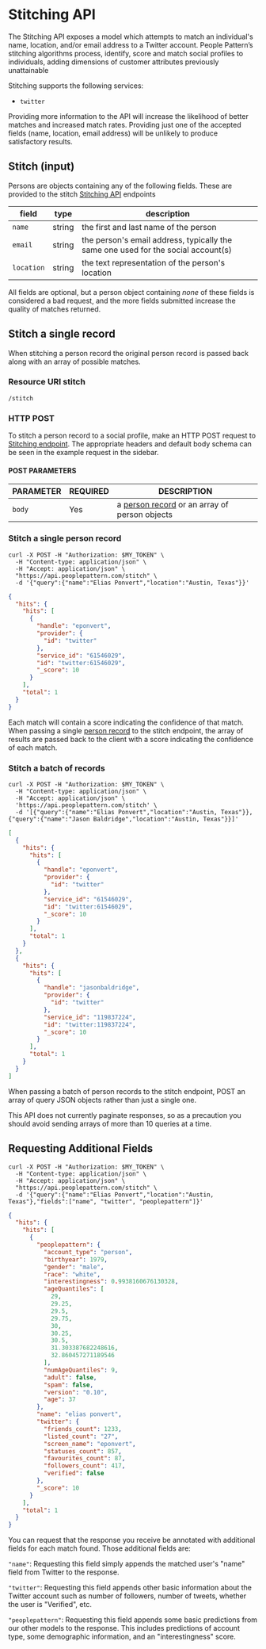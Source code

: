 # Stitching API

The Stitching API exposes a model which attempts to match an individual's name, location, and/or email address to a Twitter account.  People Pattern’s stitching algorithms process, identify, score and match social profiles to individuals, adding dimensions of customer attributes previously unattainable

Stitching supports the following services:

- `twitter`

<aside class="success">
Providing more information to the API will increase the likelihood of better matches and increased match rates. Providing just one of the accepted fields (name, location, email address) will be unlikely to produce satisfactory results.
</aside>

## Stitch (input)

Persons are objects containing any of the following fields. These are
provided to the stitch [Stitching API](#stitching-api) endpoints

field         | type            | description
--------------|-----------------|------------
`name`        | string          | the first and last name of the person
`email`       | string          | the person's email address, typically the same one used for the social account(s)
`location`    | string          | the text representation of the person's location

All fields are optional, but a person object containing *none* of these fields is considered a bad request, and the more fields submitted increase the quality of matches returned.

## Stitch a single record

When stitching a person record the original person record is passed back along with an array of possible matches.

### Resource URI stitch

`/stitch`

### HTTP POST
To stitch a person record to a social profile, make an HTTP POST request to [Stitching endpoint](#resource-uri-stitch).
The appropriate headers and default body schema can be seen in the example request in the sidebar.

#### POST PARAMETERS

PARAMETER     | REQUIRED | DESCRIPTION
--------------|----------|------------
`body`        | Yes      | a [person record](#stitch-input) or an array of person objects

### Stitch a single person record

```shell
curl -X POST -H "Authorization: $MY_TOKEN" \
  -H "Content-type: application/json" \
  -H "Accept: application/json" \
  "https://api.peoplepattern.com/stitch" \
  -d '{"query":{"name":"Elias Ponvert","location":"Austin, Texas"}}'
```

```json
{
  "hits": {
    "hits": [
      {
        "handle": "eponvert",
        "provider": {
          "id": "twitter"
        },
        "service_id": "61546029",
        "id": "twitter:61546029",
        "_score": 10
      }
    ],
    "total": 1
  }
}
```

Each match will contain a score indicating the confidence of that match.  When passing a single [person record](#stitch-input) to the
stitch endpoint, the array of results are passed
back to the client with a score indicating the confidence of each match.

### Stitch a batch of records

```shell
curl -X POST -H "Authorization: $MY_TOKEN" \
  -H "Content-type: application/json" \
  -H "Accept: application/json" \
  'https://api.peoplepattern.com/stitch' \
  -d '[{"query":{"name":"Elias Ponvert","location":"Austin, Texas"}},{"query":{"name":"Jason Baldridge","location":"Austin, Texas"}}]'
```

```json
[
  {
    "hits": {
      "hits": [
        {
          "handle": "eponvert",
          "provider": {
            "id": "twitter"
          },
          "service_id": "61546029",
          "id": "twitter:61546029",
          "_score": 10
        }
      ],
      "total": 1
    }
  },
  {
    "hits": {
      "hits": [
        {
          "handle": "jasonbaldridge",
          "provider": {
            "id": "twitter"
          },
          "service_id": "119837224",
          "id": "twitter:119837224",
          "_score": 10
        }
      ],
      "total": 1
    }
  }
]
```

When passing a batch of person records to the stitch endpoint, POST an array of query JSON objects rather than just a single one.

<aside class="warning">
This API does not currently paginate responses, so as a precaution you should avoid sending arrays of more than 10 queries at a time.
</aside>

## Requesting Additional Fields

```shell
curl -X POST -H "Authorization: $MY_TOKEN" \
  -H "Content-type: application/json" \
  -H "Accept: application/json" \
  "https://api.peoplepattern.com/stitch" \
  -d '{"query":{"name":"Elias Ponvert","location":"Austin, Texas"},"fields":["name", "twitter", "peoplepattern"]}'
```

```json
{
  "hits": {
    "hits": [
      {
        "peoplepattern": {
          "account_type": "person",
          "birthyear": 1979,
          "gender": "male",
          "race": "white",
          "interestingness": 0.9938160676130328,
          "ageQuantiles": [
            29,
            29.25,
            29.5,
            29.75,
            30,
            30.25,
            30.5,
            31.303387682248616,
            32.860457271189546
          ],
          "numAgeQuantiles": 9,
          "adult": false,
          "spam": false,
          "version": "0.10",
          "age": 37
        },
        "name": "elias ponvert",
        "twitter": {
          "friends_count": 1233,
          "listed_count": "27",
          "screen_name": "eponvert",
          "statuses_count": 857,
          "favourites_count": 87,
          "followers_count": 417,
          "verified": false
        },
        "_score": 10
      }
    ],
    "total": 1
  }
}
```

You can request that the response you receive be annotated with additional fields for each match found. Those additional fields are:

`"name"`: Requesting this field simply appends the matched user's "name" field from Twitter to the response.

`"twitter"`: Requesting this field appends other basic information about the Twitter account such as number of followers, number of tweets, whether the user is "Verified", etc.

`"peoplepattern"`: Requesting this field appends some basic predictions from our other models to the response. This includes predictions of account type, some demographic information, and an "interestingness" score.
